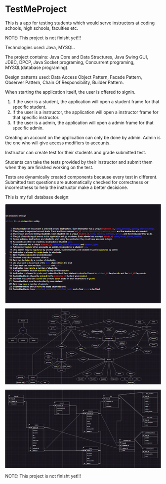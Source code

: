# TestMeProject
This is a app for testing students which would serve instructors at coding schools, high schools, faculties etc.

NOTE: This project is not finisht yet!!!

Technologies used: Java, MYSQL.

The project contains: Java Core and Data Structures, Java Swing GUI, JDBC, DPCP, Java Socket programing, Concurrent programing, MYSQL(database programing).

Design patterns used: Data Access Object Pattern, Facade Pattern, Observer Pattern, Chain Of Responsibility, Builder Pattern.

When starting the application itself, the user is offered to signin.

1. If the user is a student, the application will open a student frame for that specific student.
2. If the user is a instructor, the application will open a instructor frame for that specific instructor.
3. If the user is a admin, the application will open a admin frame for that specific admin.

Creating an account on the application can only be done by admin.
Admin is the one who will give access modifiers to accounts.

Instructor can create test for their students and grade submitted test.

Students can take the tests provided by their instructor and submit them when they are finished working on the test.

Tests are dynamically created components because every test in different.
Submitted test questions are automatically checked for correctness or incorrectness to help the instructor make a better decisione.

This is my full database design: 

![DB Design](DBDesign.PNG)

![ER Diagram](ERDiagram.PNG)

![Database](Database.PNG)

NOTE: This project is not finisht yet!!!
